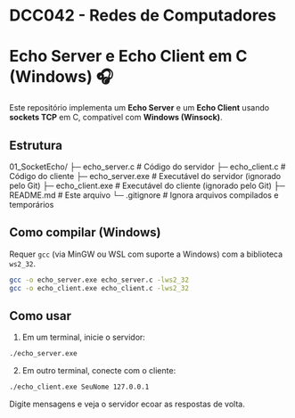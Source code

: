 # DCC042 - Redes de Computadores

# Echo Server e Echo Client em C (Windows) 🎧

Este repositório implementa um **Echo Server** e um **Echo Client** usando **sockets TCP** em C, compatível com **Windows (Winsock)**.

## Estrutura
01_SocketEcho/
├─ echo_server.c # Código do servidor
├─ echo_client.c # Código do cliente
├─ echo_server.exe # Executável do servidor (ignorado pelo Git)
├─ echo_client.exe # Executável do cliente (ignorado pelo Git)
├─ README.md # Este arquivo
└─ .gitignore # Ignora arquivos compilados e temporários

## Como compilar (Windows)

Requer `gcc` (via MinGW ou WSL com suporte a Windows) com a biblioteca `ws2_32`.

```bash
gcc -o echo_server.exe echo_server.c -lws2_32
gcc -o echo_client.exe echo_client.c -lws2_32
```

## Como usar

1. Em um terminal, inicie o servidor:

```bash
./echo_server.exe
```

2. Em outro terminal, conecte com o cliente:

```bash
./echo_client.exe SeuNome 127.0.0.1
```

Digite mensagens e veja o servidor ecoar as respostas de volta.